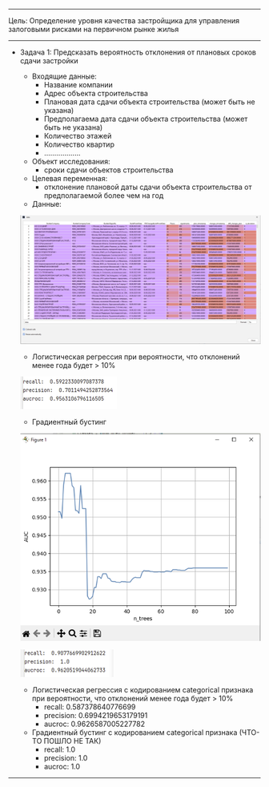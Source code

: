 ***
Цель: Определение уровня качества застройщика для управления залоговыми рисками на первичном рынке жилья
***
* Задача 1: Предсказать вероятность отклонения от плановых сроков сдачи застройки
  * Входящие данные:
    * Название компании
    * Адрес объекта строительства
    * Плановая дата сдачи объекта строительства (может быть не указана)
    * Предполагаема дата сдачи объекта строительства (может быть не указана)
    * Количество этажей
    * Количество квартир
    * ..................
  * Объект исследования: 
    * сроки сдачи объектов строительства
  * Целевая переменная: 
    * отклонение плановой даты сдачи объекта строительства от предполагаемой более чем на год
  * Данные:
  
  ![img_2.png](img_2.png)
  * Логистическая регрессия при вероятности, что отклонений менее года будет > 10%
  
  ![img_3.png](img_3.png)
  * Градиентный бустинг
  
  ![img_4.png](img_4.png)

  ![img_5.png](img_5.png)
  * Логистическая регрессия с кодированием categorical признака при вероятности, что отклонений менее года будет > 10%
    * recall:  0.587378640776699
    * precision:  0.6994219653179191
    * aucroc:  0.9626587005227782 
  * Градиентный бустинг с кодированием categorical признака (ЧТО-ТО ПОШЛО НЕ ТАК)
    * recall:  1.0
    * precision:  1.0
    * aucroc:  1.0
  
***
